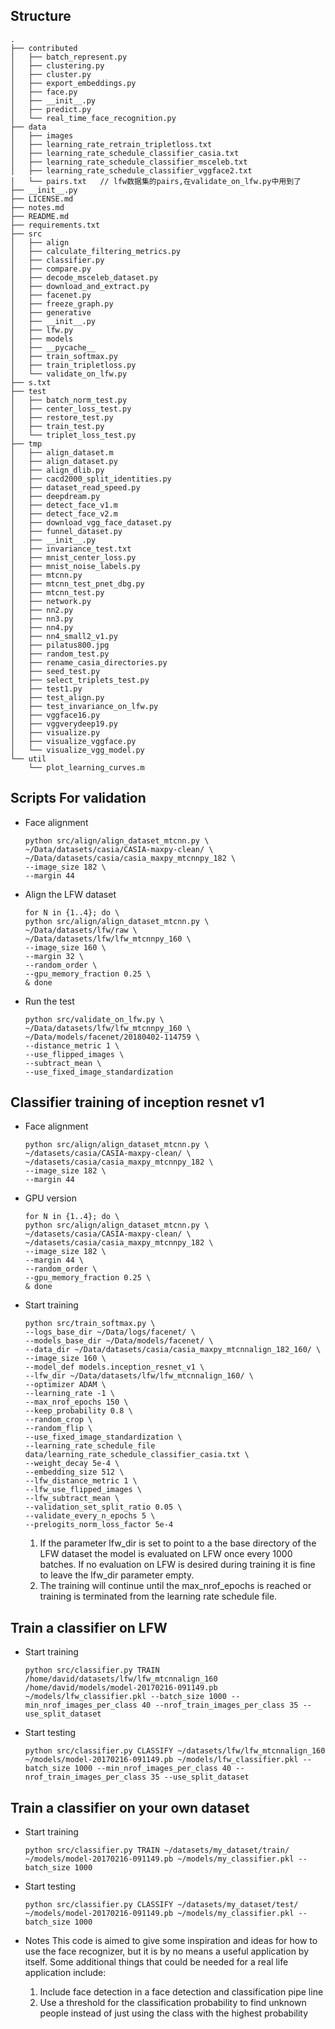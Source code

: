 ## Structure

```
.
├── contributed
│   ├── batch_represent.py
│   ├── clustering.py
│   ├── cluster.py
│   ├── export_embeddings.py
│   ├── face.py
│   ├── __init__.py
│   ├── predict.py
│   └── real_time_face_recognition.py
├── data
│   ├── images
│   ├── learning_rate_retrain_tripletloss.txt
│   ├── learning_rate_schedule_classifier_casia.txt
│   ├── learning_rate_schedule_classifier_msceleb.txt
│   ├── learning_rate_schedule_classifier_vggface2.txt
│   └── pairs.txt   // lfw数据集的pairs,在validate_on_lfw.py中用到了
├── __init__.py
├── LICENSE.md
├── notes.md
├── README.md
├── requirements.txt
├── src
│   ├── align
│   ├── calculate_filtering_metrics.py
│   ├── classifier.py
│   ├── compare.py
│   ├── decode_msceleb_dataset.py
│   ├── download_and_extract.py
│   ├── facenet.py
│   ├── freeze_graph.py
│   ├── generative
│   ├── __init__.py
│   ├── lfw.py
│   ├── models
│   ├── __pycache__
│   ├── train_softmax.py
│   ├── train_tripletloss.py
│   └── validate_on_lfw.py
├── s.txt
├── test
│   ├── batch_norm_test.py
│   ├── center_loss_test.py
│   ├── restore_test.py
│   ├── train_test.py
│   └── triplet_loss_test.py
├── tmp
│   ├── align_dataset.m
│   ├── align_dataset.py
│   ├── align_dlib.py
│   ├── cacd2000_split_identities.py
│   ├── dataset_read_speed.py
│   ├── deepdream.py
│   ├── detect_face_v1.m
│   ├── detect_face_v2.m
│   ├── download_vgg_face_dataset.py
│   ├── funnel_dataset.py
│   ├── __init__.py
│   ├── invariance_test.txt
│   ├── mnist_center_loss.py
│   ├── mnist_noise_labels.py
│   ├── mtcnn.py
│   ├── mtcnn_test_pnet_dbg.py
│   ├── mtcnn_test.py
│   ├── network.py
│   ├── nn2.py
│   ├── nn3.py
│   ├── nn4.py
│   ├── nn4_small2_v1.py
│   ├── pilatus800.jpg
│   ├── random_test.py
│   ├── rename_casia_directories.py
│   ├── seed_test.py
│   ├── select_triplets_test.py
│   ├── test1.py
│   ├── test_align.py
│   ├── test_invariance_on_lfw.py
│   ├── vggface16.py
│   ├── vggverydeep19.py
│   ├── visualize.py
│   ├── visualize_vggface.py
│   └── visualize_vgg_model.py
└── util
    └── plot_learning_curves.m
```


## Scripts For validation

- Face alignment

    ```
    python src/align/align_dataset_mtcnn.py \
    ~/Data/datasets/casia/CASIA-maxpy-clean/ \
    ~/Data/datasets/casia/casia_maxpy_mtcnnpy_182 \
    --image_size 182 \
    --margin 44
    ```
- Align the LFW dataset

    ```
    for N in {1..4}; do \
    python src/align/align_dataset_mtcnn.py \
    ~/Data/datasets/lfw/raw \
    ~/Data/datasets/lfw/lfw_mtcnnpy_160 \
    --image_size 160 \
    --margin 32 \
    --random_order \
    --gpu_memory_fraction 0.25 \
    & done
    ```
- Run the test

    ```
    python src/validate_on_lfw.py \
    ~/Data/datasets/lfw/lfw_mtcnnpy_160 \
    ~/Data/models/facenet/20180402-114759 \
    --distance_metric 1 \
    --use_flipped_images \
    --subtract_mean \
    --use_fixed_image_standardization
    ```

## Classifier training of inception resnet v1

- Face alignment

    ```
    python src/align/align_dataset_mtcnn.py \
    ~/datasets/casia/CASIA-maxpy-clean/ \
    ~/datasets/casia/casia_maxpy_mtcnnpy_182 \
    --image_size 182 \
    --margin 44
    ```
- GPU version

    ```
    for N in {1..4}; do \
    python src/align/align_dataset_mtcnn.py \
    ~/datasets/casia/CASIA-maxpy-clean/ \
    ~/datasets/casia/casia_maxpy_mtcnnpy_182 \
    --image_size 182 \
    --margin 44 \
    --random_order \
    --gpu_memory_fraction 0.25 \
    & done
    ```
- Start training

    ```
    python src/train_softmax.py \
    --logs_base_dir ~/Data/logs/facenet/ \
    --models_base_dir ~/Data/models/facenet/ \
    --data_dir ~/Data/datasets/casia/casia_maxpy_mtcnnalign_182_160/ \
    --image_size 160 \
    --model_def models.inception_resnet_v1 \
    --lfw_dir ~/Data/datasets/lfw/lfw_mtcnnalign_160/ \
    --optimizer ADAM \
    --learning_rate -1 \
    --max_nrof_epochs 150 \
    --keep_probability 0.8 \
    --random_crop \
    --random_flip \
    --use_fixed_image_standardization \
    --learning_rate_schedule_file data/learning_rate_schedule_classifier_casia.txt \
    --weight_decay 5e-4 \
    --embedding_size 512 \
    --lfw_distance_metric 1 \
    --lfw_use_flipped_images \
    --lfw_subtract_mean \
    --validation_set_split_ratio 0.05 \
    --validate_every_n_epochs 5 \
    --prelogits_norm_loss_factor 5e-4
    ```

    1. If the parameter lfw_dir is set to point to a the base directory of the LFW dataset the model is evaluated on LFW once every 1000 batches. If no evaluation on LFW is desired during training it is fine to leave the lfw_dir parameter empty.
    2. The training will continue until the max_nrof_epochs is reached or training is terminated from the learning rate schedule file.

## Train a classifier on LFW

- Start training

    ```
    python src/classifier.py TRAIN /home/david/datasets/lfw/lfw_mtcnnalign_160 /home/david/models/model-20170216-091149.pb ~/models/lfw_classifier.pkl --batch_size 1000 --min_nrof_images_per_class 40 --nrof_train_images_per_class 35 --use_split_dataset
    ```

- Start testing

    ```
    python src/classifier.py CLASSIFY ~/datasets/lfw/lfw_mtcnnalign_160 ~/models/model-20170216-091149.pb ~/models/lfw_classifier.pkl --batch_size 1000 --min_nrof_images_per_class 40 --nrof_train_images_per_class 35 --use_split_dataset
    ```

## Train a classifier on your own dataset

- Start training

    ```
    python src/classifier.py TRAIN ~/datasets/my_dataset/train/ ~/models/model-20170216-091149.pb ~/models/my_classifier.pkl --batch_size 1000
    ```

- Start testing

    ```
    python src/classifier.py CLASSIFY ~/datasets/my_dataset/test/ ~/models/model-20170216-091149.pb ~/models/my_classifier.pkl --batch_size 1000
    ```

- Notes
    This code is aimed to give some inspiration and ideas for how to use the face recognizer, but it is by no means a useful application by itself. Some additional things that could be needed for a real life application include:

    1. Include face detection in a face detection and classification pipe line
    2. Use a threshold for the classification probability to find unknown people instead of just using the class with the highest probability
